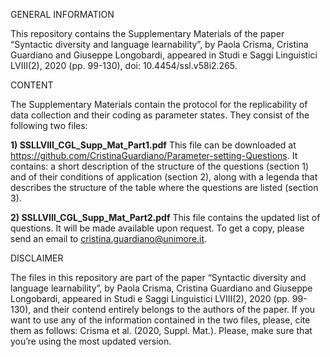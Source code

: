 GENERAL INFORMATION 

This repository contains the Supplementary Materials of the paper “Syntactic diversity and language learnability”, by Paola Crisma, Cristina Guardiano and Giuseppe Longobardi, appeared in Studi e Saggi Linguistici LVIII(2), 2020 (pp. 99-130), doi: 10.4454/ssl.v58i2.265.


CONTENT

The Supplementary Materials contain the protocol for the replicability of data collection and their coding as parameter states. 
They consist of the following two files:

**1) SSLLVIII_CGL_Supp_Mat_Part1.pdf**
This file can be downloaded at https://github.com/CristinaGuardiano/Parameter-setting-Questions. 
It contains: a short description of the structure of the questions (section 1) and of their conditions of application (section 2), along with a legenda that describes the structure of the table where the questions are listed (section 3). 

**2) SSLLVIII_CGL_Supp_Mat_Part2.pdf**
This file contains the updated list of questions. It will be made available upon request. To get a copy, please send an email to cristina.guardiano@unimore.it.


DISCLAIMER

The files in this repository are part of the paper “Syntactic diversity and language learnability”, by Paola Crisma, Cristina Guardiano and Giuseppe Longobardi, appeared in Studi e Saggi Linguistici LVIII(2), 2020 (pp. 99-130), and their contend entirely belongs to the authors of the paper. If you want to use any of the information contained in the two files, please, cite them as follows: Crisma et al. (2020, Suppl. Mat.). Please, make sure that you’re using the most updated version.
